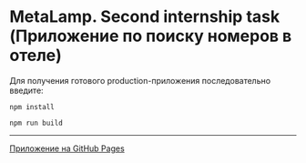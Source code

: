 # **MetaLamp. Second internship task (Приложение по поиску номеров в отеле)**

Для получения готового production-приложения последовательно введите:
```
npm install
```
```
npm run build
```
---
[Приложение на GitHub Pages](https://klimanovnik.github.io/metalamp-task-2/)